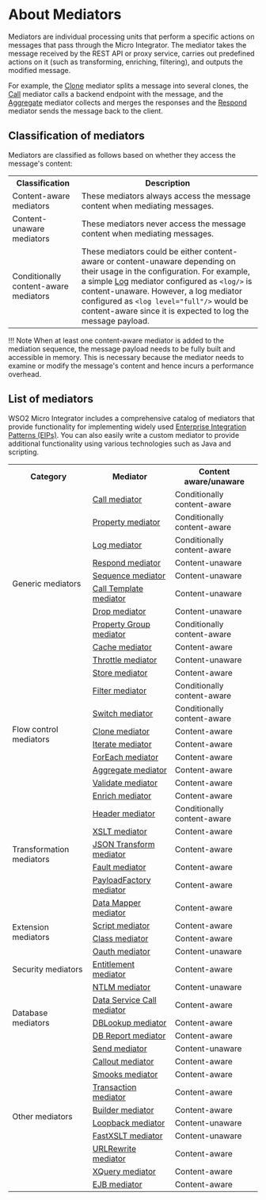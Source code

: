 # About Mediators

Mediators are individual processing units that perform a specific actions on messages that pass through the Micro Integrator. The mediator takes the message received by the REST API or proxy service, carries out predefined actions on it (such as transforming, enriching, filtering), and outputs the modified message. 

For example, the [Clone]({{base_path}}/reference/mediators/clone-mediator) mediator splits a message into several clones, the [Call]({{base_path}}/reference/mediators/call-mediator) mediator calls a backend endpoint with the message, and the [Aggregate]({{base_path}}/reference/mediators/aggregate-mediator) mediator collects and merges the responses and the [Respond]({{base_path}}/reference/mediators/respond-mediator) mediator sends the message back to the client. 

## Classification of mediators

Mediators are classified as follows based on whether they access the message's content: 

<table>
  <col width="140">
  <tr>
    <th>Classification</th>
    <th>Description</th>
  </tr>
  <tr>
    <td>Content-aware mediators</td>
    <td>
      These mediators always access the message content when mediating messages.
    </td>
  </tr>
  <tr>
    <td>Content-unaware mediators</td>
    <td>
      These mediators never access the message content when mediating messages.
    </td>
  </tr>
  <tr>
    <td>Conditionally content-aware mediators</td>
    <td>
      These mediators could be either content-aware or content-unaware depending on their usage in the configuration. For example, a simple <a href="{{base_path}}/reference/mediators/log-mediator">Log</a> mediator configured as <code>&lt;log/&gt;</code> is content-unaware. However, a log mediator configured as <code>&lt;log level=&quot;full&quot;/&gt;</code> would be content-aware since it is expected to log the message payload.
    </td>
  </tr>
</table>

!!! Note
    When at least one content-aware mediator is added to the mediation sequence, the message payload needs to be fully built and accessible in memory. This is necessary because the mediator needs to examine or modify the message's content and hence incurs a performance overhead.

## List of mediators

WSO2 Micro Integrator includes a comprehensive catalog of mediators that provide functionality for implementing widely used [Enterprise Integration Patterns (EIPs)]({{base_path}}/learn/enterprise-integration-patterns/eip-overview/). You can also easily write a custom mediator to provide additional functionality using various technologies such as Java and scripting.

<table>
  <tr>
    <th>Category</th>
    <th>Mediator</th>
    <th>Content aware/unaware</th>
  </tr>
  <tr>
    <td rowspan="11">Generic mediators</td>
    <td>
      <a href="{{base_path}}/reference/mediators/call-mediator">Call mediator</a>
    </td>
    <td>Conditionally content-aware</td>
  </tr>
  <tr>
    <td>
      <a href="{{base_path}}/reference/mediators/property-mediator">Property mediator</a>
    </td>
    <td>Conditionally content-aware</td>
  </tr>
  <tr>
    <td>
      <a href="{{base_path}}/reference/mediators/log-mediator">Log mediator</a>
    </td>
    <td>Conditionally content-aware</td>
  </tr>
  <tr>
    <td>
      <a href="{{base_path}}/reference/mediators/respond-mediator">Respond mediator</a>
    </td>
    <td>Content-unaware</td>
  </tr>
  <tr>
    <td>
      <a href="{{base_path}}/reference/mediators/sequence-mediator">Sequence mediator</a>
    </td>
    <td>Content-unaware</td>
  </tr>
  <tr>
    <td>
      <a href="{{base_path}}/reference/mediators/call-template-mediator">Call Template mediator</a>
    </td>
    <td>Content-unaware</td>
  </tr>
  <tr>
    <td>
      <a href="{{base_path}}/reference/mediators/drop-mediator">Drop mediator</a>
    </td>
    <td>Content-unaware</td>
  </tr>
  <tr>
    <td>
      <a href="{{base_path}}/reference/mediators/property-group-mediator">Property Group mediator</a>
    </td>
    <td>Conditionally content-aware</td>
  </tr>
  <tr>
    <td>
      <a href="{{base_path}}/reference/mediators/cache-mediator">Cache mediator</a>
    </td>
    <td>Content-aware</td>
  </tr>
  <tr>
    <td>
      <a href="{{base_path}}/reference/mediators/throttle-mediator">Throttle mediator</a>
    </td>
    <td>Content-unaware</td>
  </tr>
  <tr>
    <td>
      <a href="{{base_path}}/reference/mediators/store-mediator">Store mediator</a>
    </td>
    <td>Content-aware</td>
  </tr>

  <tr>
    <td rowspan="7">Flow control mediators</td>
    <td>
      <a href="{{base_path}}/reference/mediators/filter-mediator">Filter mediator</a>
    </td>
    <td>Conditionally content-aware</td>
  </tr>
  <tr>
    <td>
      <a href="{{base_path}}/reference/mediators/switch-mediator">Switch mediator</a>
    </td>
    <td>Conditionally content-aware</td>
  </tr>
  <tr>
    <td>
      <a href="{{base_path}}/reference/mediators/clone-mediator">Clone mediator</a>
    </td>
    <td>Content-aware</td>
  </tr>
  <tr>
    <td>
      <a href="{{base_path}}/reference/mediators/iterate-mediator">Iterate mediator</a>
    </td>
    <td>Content-aware</td>
  </tr>
  <tr>
    <td>
      <a href="{{base_path}}/reference/mediators/foreach-mediator">ForEach mediator</a>
    </td>
    <td>Content-aware</td>
  </tr>
  <tr>
    <td>
      <a href="{{base_path}}/reference/mediators/aggregate-mediator">Aggregate mediator</a>
    </td>
    <td>Content-aware</td>
  </tr>
  <tr>
    <td>
      <a href="{{base_path}}/reference/mediators/validate-mediator">Validate mediator</a>
    </td>
    <td>Content-aware</td>
  </tr>

  <tr>
    <td rowspan="7">Transformation mediators</td>
    <td>
      <a href="{{base_path}}/reference/mediators/enrich-mediator">Enrich mediator</a>
    </td>
    <td>Content-aware</td>
  </tr>
  <tr>
    <td>
      <a href="{{base_path}}/reference/mediators/header-mediator">Header mediator</a>
    </td>
    <td>Conditionally content-aware</td>
  </tr>
  <tr>
    <td>
      <a href="{{base_path}}/reference/mediators/xslt-mediator">XSLT mediator</a>
    </td>
    <td>Content-aware</td>
  </tr>
  <tr>
    <td>
      <a href="{{base_path}}/reference/mediators/json-transform-mediator">JSON Transform mediator</a>
    </td>
    <td>Content-aware</td>
  </tr>
  <tr>
    <td>
      <a href="{{base_path}}/reference/mediators/fault-mediator">Fault mediator</a>
    </td>
    <td>Content-aware</td>
  </tr>
  <tr>
    <td>
      <a href="{{base_path}}/reference/mediators/payloadfactory-mediator">PayloadFactory mediator</a>
    </td>
    <td>Content-aware</td>
  </tr>
  <tr>
    <td>
      <a href="{{base_path}}/reference/mediators/data-mapper-mediator">Data Mapper mediator</a>
    </td>
    <td>Content-aware</td>
  </tr>

  <tr>
    <td rowspan="2">Extension mediators</td>
    <td>
      <a href="{{base_path}}/reference/mediators/script-mediator">Script mediator</a>
    </td>
    <td>Content-aware</td>
  </tr>
  <tr>
    <td>
      <a href="{{base_path}}/reference/mediators/class-mediator">Class mediator</a>
    </td>
    <td>Content-aware</td>
  </tr>

  <tr>
    <td rowspan="3">Security mediators</td>
    <td>
      <a href="{{base_path}}/reference/mediators/oauth-mediator">Oauth mediator</a>
    </td>
    <td>Content-unaware</td>
  </tr>
  <tr>
    <td>
      <a href="{{base_path}}/reference/mediators/entitlement-mediator">Entitlement mediator</a>
    </td>
    <td>Content-aware</td>
  </tr>
  <tr>
    <td>
      <a href="{{base_path}}/reference/mediators/ntlm-mediator">NTLM mediator</a>
    </td>
    <td>Content-unaware</td>
  </tr>

  <tr>
    <td rowspan="3">Database mediators</td>
    <td>
      <a href="{{base_path}}/reference/mediators/dss-mediator">Data Service Call mediator</a>
    </td>
    <td>Content-aware</td>
  </tr>
  <tr>
    <td>
      <a href="{{base_path}}/reference/mediators/dblookup-mediator">DBLookup mediator</a>
    </td>
    <td>Content-aware</td>
  </tr>
  <tr>
    <td>
      <a href="{{base_path}}/reference/mediators/db-report-mediator">DB Report mediator</a>
    </td>
    <td>Content-aware</td>
  </tr>

  <tr>
    <td rowspan="10">Other mediators</td>
    <td>
      <a href="{{base_path}}/reference/mediators/send-mediator">Send mediator</a>
    </td>
    <td>Content-unaware</td>
  </tr>
  <tr>
    <td>
      <a href="{{base_path}}/reference/mediators/callout-mediator">Callout mediator</a>
    </td>
    <td>Content-aware</td>
  </tr>
  <tr>
    <td>
      <a href="{{base_path}}/reference/mediators/smooks-mediator">Smooks mediator</a>
    </td>
    <td>Content-aware</td>
  </tr>
  <tr>
    <td>
      <a href="{{base_path}}/reference/mediators/transaction-mediator">Transaction mediator</a>
    </td>
    <td>Content-aware</td>
  </tr>
  <tr>
    <td>
      <a href="{{base_path}}/reference/mediators/builder-mediator">Builder mediator</a>
    </td>
    <td>Content-aware</td>
  </tr>
  <tr>
    <td>
      <a href="{{base_path}}/reference/mediators/loopback-mediator">Loopback mediator</a>
    </td>
    <td>Content-unaware</td>
  </tr>
  <tr>
    <td>
      <a href="{{base_path}}/reference/mediators/fastxslt-mediator">FastXSLT mediator</a>
    </td>
    <td>Content-unaware</td>
  </tr>
  <tr>
    <td>
      <a href="{{base_path}}/reference/mediators/urlrewrite-mediator">URLRewrite mediator</a>
    </td>
    <td>Content-aware</td>
  </tr>
  <tr>
    <td>
      <a href="{{base_path}}/reference/mediators/xquery-mediator">XQuery mediator</a>
    </td>
    <td>Content-aware</td>
  </tr>
  <tr>
    <td>
      <a href="{{base_path}}/reference/mediators/ejb-mediator">EJB mediator</a>
    </td>
    <td>Content-aware</td>
  </tr>
</table>
